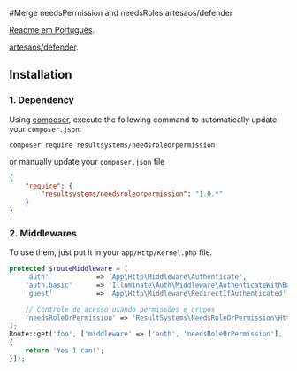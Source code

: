 #Merge needsPermission and needsRoles artesaos/defender

[Readme em Português](https://github.com/resultsystems/needsroleorpermission/blob/master/README-pt_BR.md).

[artesaos/defender](https://github.com/artesaos/defender).

## Installation

### 1. Dependency

Using <a href="https://getcomposer.org/" target="_blank">composer</a>, execute the following command to automatically update your `composer.json`:

```shell
composer require resultsystems/needsroleorpermission
```

or manually update your `composer.json` file

```json
{
	"require": {
		"resultsystems/needsroleorpermission": "1.0.*"
	}
}
```

### 2. Middlewares
To use them, just put it in your `app/Http/Kernel.php` file.

```php
protected $routeMiddleware = [
    'auth'            => 'App\Http\Middleware\Authenticate',
    'auth.basic'      => 'Illuminate\Auth\Middleware\AuthenticateWithBasicAuth',
    'guest'           => 'App\Http\Middleware\RedirectIfAuthenticated',

    // Controle de acesso usando permissões e grupos
    'needsRoleOrPermission' => 'ResultSystems\NeedsRoleOrPermission\Http\Middleware\NeedsRoleOrPermission',
];
Route::get('foo', ['middleware' => ['auth', 'needsRoleOrPermission'], 'can' => ['user.index', 'user.create'], 'is' => 'admin', function()
{
    return 'Yes I can!';
}]);
```
